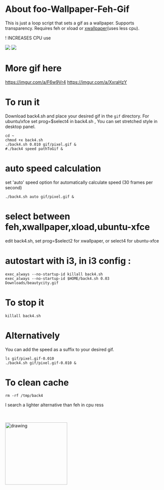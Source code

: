 # About foo-Wallpaper-Feh-Gif
This is just a loop script that sets a gif as a wallpaper. Supports transparency. Requires feh or xload or [xwallpaper](https://github.com/stoeckmann/xwallpaper)(uses less cpu).

! INCREASES CPU use

<img src="https://github.com/thomas10-10/foo-Wallpaper-Feh-Gif/raw/master/desktop-animation2.gif"  />
<img src="https://github.com/thomas10-10/foo-Wallpaper-Feh-Gif/raw/master/desktop-animation4.gif"  />

# More gif here
https://imgur.com/a/F6w9Vr4
https://imgur.com/a/XxraHzY


# To run it
Download back4.sh and place your desired gif in the `gif` directory.
For ubuntu/xfce set prog=$select4 in back4.sh , You can set stretched style in desktop panel.

```
cd ~
chmod +x back4.sh
./back4.sh 0.010 gif/pixel.gif &
#./back4 speed pathToGif &
```
# auto speed calculation
set 'auto' speed option for automatically calculate speed (30 frames per second)

```
./back4.sh auto gif/pixel.gif &
```

# select between feh,xwallpaper,xload,ubuntu-xfce
edit back4.sh, set prog=$select2 for xwallpaper, or select4 for ubuntu-xfce

# autostart with i3, in i3 config :

```
exec_always --no-startup-id killall back4.sh 
exec_always --no-startup-id $HOME/back4.sh 0.03 Downloads/beautycity.gif
```

# To stop it
```
killall back4.sh
```

# Alternatively

You can add the speed as a suffix to your desired gif.

```
ls gif/pixel.gif-0.010
./back4.sh gif/pixel.gif-0.010 &
```


# To clean cache
 ```
rm -rf /tmp/back4
```

I search a lighter alternative than feh in cpu ress

<br>
<br>
<a href="https://ko-fi.com/thomas1010">
<img src="https://uploads-ssl.webflow.com/5c14e387dab576fe667689cf/61e11d430afb112ea33c3aa5_Button-1-p-500.png" alt="drawing" width="200"/>
 </a>

